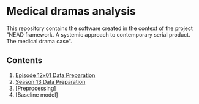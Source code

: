 # Medical dramas analysis

This repository contains the software created in the context of the project "NEAD framework. A systemic approach to contemporary serial product. The medical drama case".

## Contents

1. [Episode 12x01 Data Preparation](https://github.com/TinfFoil/dar_tvseries/blob/main/episode_data_preparation.ipynb)
2. [Season 13 Data Preparation](https://github.com/TinfFoil/dar_tvseries/blob/main/season_data_preparation.ipynb)
3. [Preprocessing]
4. [Baseline model]
